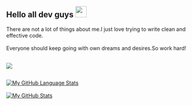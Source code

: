 ## Hello all dev guys <img src="https://raw.githubusercontent.com/MartinHeinz/MartinHeinz/master/wave.gif" width="30px">

There are not a lot of things about me.I just love trying to write clean and effective code.
<br></br>
Everyone should keep going with own dreams and desires.So work hard!
<br></br>

![](https://media.giphy.com/media/MBNgMB6miNesE/giphy.gif)
##

[![My GitHub Language Stats](https://github-readme-stats.vercel.app/api/top-langs/?username=KadirHaktan&langs_count=5&theme=tokyonight)]()
<br></br>
[![My GitHub Stats](https://github-readme-stats.vercel.app/api/?username=KadirHaktan&count_private=true&theme=tokyonight&showicons=true)]()
